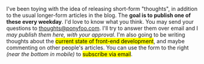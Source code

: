 I've been toying with the idea of releasing short-form "thoughts", in addition to the usual longer-form articles in the blog. The **goal is to publish one of these every weekday**. I'd love to know what you think. You may send your questions to [thoughts@ponyfoo.com][1]. I'll try to answer them over email and I _may publish them here, with your approval_. I'm also going to be writing thoughts about the <mark>current state of front-end development</mark>, and maybe commenting on other people's articles. You can use the form to the right _(near the bottom in mobile)_ to <mark>subscribe via email</mark>.

[1]: mailto:thoughts@ponyfoo.com
